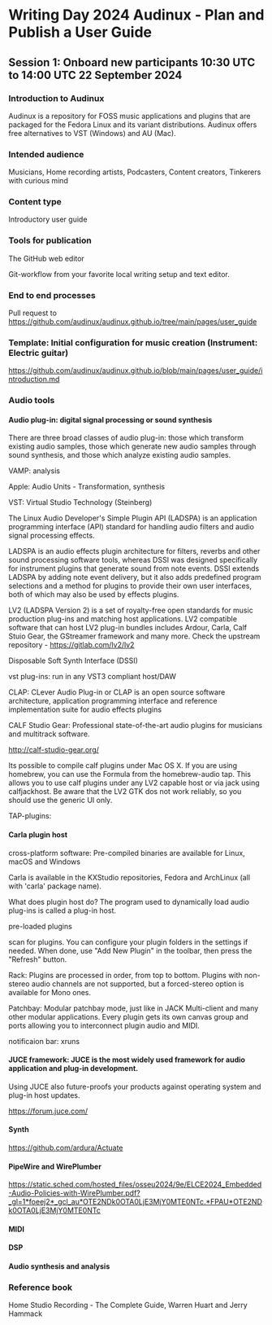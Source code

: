 # Writing Day 2024 Audinux - Plan and Publish a User Guide

## Session 1: Onboard new participants 10:30 UTC to 14:00 UTC 22 September 2024

### Introduction to Audinux

Audinux is a repository for FOSS music applications and plugins that are packaged for the Fedora Linux and its variant distributions. Audinux offers free alternatives to VST (Windows) and AU (Mac).
    
### Intended audience

Musicians, Home recording artists, Podcasters, Content creators, Tinkerers with curious mind
    
### Content type

Introductory user guide

### Tools for publication

The GitHub web editor

Git-workflow from your favorite local writing setup and text editor.
    
### End to end processes

Pull request to https://github.com/audinux/audinux.github.io/tree/main/pages/user_guide

### Template: Initial configuration for music creation (Instrument: Electric guitar)

https://github.com/audinux/audinux.github.io/blob/main/pages/user_guide/introduction.md
    
### Audio tools

#### Audio plug-in: digital signal processing or sound synthesis

There are three broad classes of audio plug-in: those which transform existing audio samples, those which generate new audio samples through sound synthesis, and those which analyze existing audio samples.

VAMP: analysis

Apple: Audio Units - Transformation, synthesis

VST: Virtual Studio Technology (Steinberg)

The Linux Audio Developer's Simple Plugin API (LADSPA) is an application programming interface (API) standard for handling audio filters and audio signal processing effects.

LADSPA is an audio effects plugin architecture for filters, reverbs and other sound processing software tools, whereas DSSI was designed specifically for instrument plugins that generate sound from note events. DSSI extends LADSPA by adding note event delivery, but it also adds predefined program selections and a method for plugins to provide their own user interfaces, both of which may also be used by effects plugins.

LV2 (LADSPA Version 2) is a set of royalty-free open standards for music production plug-ins and matching host applications. LV2 compatible software that can host LV2 plug-in bundles includes Ardour, Carla, Calf Stuio Gear, the GStreamer framework and many more. Check the upstream repository - https://gitlab.com/lv2/lv2

Disposable Soft Synth Interface (DSSI)

vst plug-ins: run in any VST3 compliant host/DAW

CLAP: CLever Audio Plug-in or CLAP is an open source software architecture, application programming interface and reference implementation suite for audio effects plugins

CALF Studio Gear: Professional state-of-the-art audio plugins for musicians and multitrack software.

http://calf-studio-gear.org/

Its possible to compile calf plugins under Mac OS X. If you are using homebrew, you can use the Formula from the homebrew-audio tap. This allows you to use calf plugins under any LV2 capable host or via jack using calfjackhost. Be aware that the LV2 GTK dos not work reliably, so you should use the generic UI only.

TAP-plugins:

#### Carla plugin host

cross-platform software: Pre-compiled binaries are available for Linux, macOS and Windows

Carla is available in the KXStudio repositories, Fedora and ArchLinux (all with 'carla' package name).

What does plugin host do?
The program used to dynamically load audio plug-ins is called a plug-in host.

pre-loaded plugins

scan for plugins.
You can configure your plugin folders in the settings if needed. When done, use "Add New Plugin" in the toolbar, then press the "Refresh" button.

Rack:
Plugins are processed in order, from top to bottom.
Plugins with non-stereo audio channels are not supported, but a forced-stereo option is available for Mono ones.

Patchbay:
Modular patchbay mode, just like in JACK Multi-client and many other modular applications.
Every plugin gets its own canvas group and ports allowing you to interconnect plugin audio and MIDI.

notificaion bar: xruns

#### JUCE framework: JUCE is the most widely used framework for audio application and plug-in development.

Using JUCE also future-proofs your products against operating system and plug-in host updates.

https://forum.juce.com/

#### Synth

https://github.com/ardura/Actuate

#### PipeWire and WirePlumber

https://static.sched.com/hosted_files/osseu2024/9e/ELCE2024_Embedded-Audio-Policies-with-WirePlumber.pdf?_gl=1*foeej2*_gcl_au*OTE2NDk0OTA0LjE3MjY0MTE0NTc.*FPAU*OTE2NDk0OTA0LjE3MjY0MTE0NTc

#### MIDI

#### DSP

#### Audio synthesis and analysis

### Reference book

Home Studio Recording - The Complete Guide, Warren Huart and Jerry Hammack
